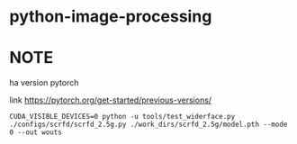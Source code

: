 ﻿# python-image-processing
 # NOTE
ha version pytorch

link https://pytorch.org/get-started/previous-versions/

`` CUDA_VISIBLE_DEVICES=0 python -u tools/test_widerface.py ./configs/scrfd/scrfd_2.5g.py ./work_dirs/scrfd_2.5g/model.pth --mode 0 --out wouts ``



